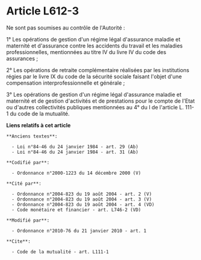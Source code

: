 # Article L612-3

Ne sont pas soumises au contrôle de l'Autorité : 

1° Les opérations de gestion d'un régime légal d'assurance maladie et maternité et d'assurance contre les accidents du
travail et les maladies professionnelles, mentionnées au titre IV du livre IV du code des assurances ; 

2° Les opérations de retraite complémentaire réalisées par les institutions régies par le livre IX du code de la sécurité
sociale faisant l'objet d'une compensation interprofessionnelle et générale ; 

3° Les opérations de gestion d'un régime légal d'assurance maladie et maternité et de gestion d'activités et de prestations
pour le compte de l'Etat ou d'autres collectivités publiques mentionnées au 4° du I de l'article L. 111-1 du code de la
mutualité.

**Liens relatifs à cet article**

	**Anciens textes**:

	  - Loi n°84-46 du 24 janvier 1984 - art. 29 (Ab)
	  - Loi n°84-46 du 24 janvier 1984 - art. 31 (Ab)

	**Codifié par**:

	  - Ordonnance n°2000-1223 du 14 décembre 2000 (V)

	**Cité par**:

	  - Ordonnance n°2004-823 du 19 août 2004 - art. 2 (V)
	  - Ordonnance n°2004-823 du 19 août 2004 - art. 3 (V)
	  - Ordonnance n°2004-823 du 19 août 2004 - art. 4 (VD)
	  - Code monétaire et financier - art. L746-2 (VD)

	**Modifié par**:

	  - Ordonnance n°2010-76 du 21 janvier 2010 - art. 1

	**Cite**:

	  - Code de la mutualité - art. L111-1
